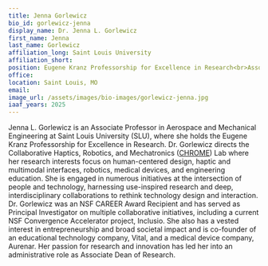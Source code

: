 ```yaml
---
title: Jenna Gorlewicz
bio_id: gorlewicz-jenna
display_name: Dr. Jenna L. Gorlewicz
first_name: Jenna
last_name: Gorlewicz
affiliation_long: Saint Louis University
affiliation_short: 
position: Eugene Kranz Professorship for Excellence in Research<br>Associate Dean of Research and Innovation<br>Faculty Lead, Science & Engineering, VP of Research and Partnerships<br>Associate Professor, Aerospace & Mechanical Engineering<br>Associate Professor, Biomedical Engineering (Secondary Appointment)
office: 
location: Saint Louis, MO
email: 
image_url: /assets/images/bio-images/gorlewicz-jenna.jpg
iaaf_years: 2025
---
```

Jenna L. Gorlewicz is an Associate Professor in Aerospace and Mechanical Engineering at Saint Louis University (SLU), where she holds the Eugene Kranz Professorship for Excellence in Research. Dr. Gorlewicz directs the Collaborative Haptics, Robotics, and Mechatronics (<a href="https://sites.google.com/slu.edu/gorlewicz-lab/home" target="_blank" class="usa-link--external">CHROME</a>) Lab where her research interests focus on human-centered design, haptic and multimodal interfaces, robotics, medical devices, and engineering education. She is engaged in numerous initiatives at the intersection of people and technology, harnessing use-inspired research and deep, interdisciplinary collaborations to rethink technology design and interaction. Dr. Gorlewicz was an NSF CAREER Award Recipient and has served as Principal Investigator on multiple collaborative initiatives, including a current NSF Convergence Accelerator project, Inclusio. She also has a vested interest in entrepreneurship and broad societal impact and is co-founder of an educational technology company, Vital, and a medical device company, Aurenar. Her passion for research and innovation has led her into an administrative role as Associate Dean of Research.